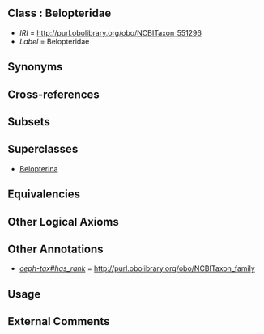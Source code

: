 
## Class : Belopteridae

 * *IRI* = http://purl.obolibrary.org/obo/NCBITaxon_551296
 * *Label* = Belopteridae

## Synonyms


## Cross-references


## Subsets


## Superclasses

 * [Belopterina](../../NCBITaxon/94/NCBITaxon_551294.md)

## Equivalencies


## Other Logical Axioms


## Other Annotations

 * *[ceph-tax#has_rank](../../ceph-tax#has/nk/ceph-tax#has_rank.md)* = http://purl.obolibrary.org/obo/NCBITaxon_family

## Usage


## External Comments

